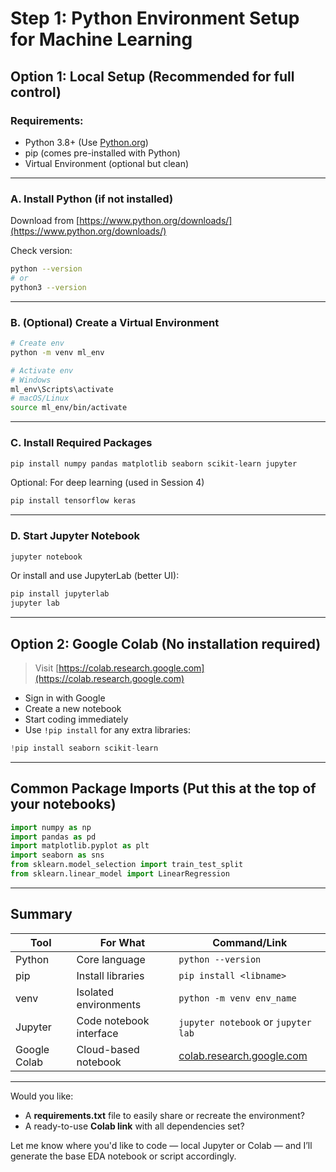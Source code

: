 # Step 1: Python Environment Setup for Machine Learning

## Option 1: Local Setup (Recommended for full control)

### Requirements:

* Python 3.8+ (Use [Python.org](https://www.python.org/downloads/))
* pip (comes pre-installed with Python)
* Virtual Environment (optional but clean)

---

### A. Install Python (if not installed)

Download from [https://www.python.org/downloads/](https://www.python.org/downloads/)

Check version:

```bash
python --version
# or
python3 --version
```

---

### B. (Optional) Create a Virtual Environment

```bash
# Create env
python -m venv ml_env

# Activate env
# Windows
ml_env\Scripts\activate
# macOS/Linux
source ml_env/bin/activate
```

---

### C. Install Required Packages

```bash
pip install numpy pandas matplotlib seaborn scikit-learn jupyter
```

Optional: For deep learning (used in Session 4)

```bash
pip install tensorflow keras
```

---

### D. Start Jupyter Notebook

```bash
jupyter notebook
```

Or install and use JupyterLab (better UI):

```bash
pip install jupyterlab
jupyter lab
```

---

## Option 2: Google Colab (No installation required)

> Visit [https://colab.research.google.com](https://colab.research.google.com)

* Sign in with Google
* Create a new notebook
* Start coding immediately
* Use `!pip install` for any extra libraries:

```python
!pip install seaborn scikit-learn
```

---

## Common Package Imports (Put this at the top of your notebooks)

```python
import numpy as np
import pandas as pd
import matplotlib.pyplot as plt
import seaborn as sns
from sklearn.model_selection import train_test_split
from sklearn.linear_model import LinearRegression
```

---

## Summary

| Tool         | For What                | Command/Link                                                   |
| ------------ | ----------------------- | -------------------------------------------------------------- |
| Python       | Core language           | `python --version`                                             |
| pip          | Install libraries       | `pip install <libname>`                                        |
| venv         | Isolated environments   | `python -m venv env_name`                                      |
| Jupyter      | Code notebook interface | `jupyter notebook` or `jupyter lab`                            |
| Google Colab | Cloud-based notebook    | [colab.research.google.com](https://colab.research.google.com) |

---

Would you like:

* A **requirements.txt** file to easily share or recreate the environment?
* A ready-to-use **Colab link** with all dependencies set?

Let me know where you'd like to code — local Jupyter or Colab — and I’ll generate the base EDA notebook or script accordingly.
